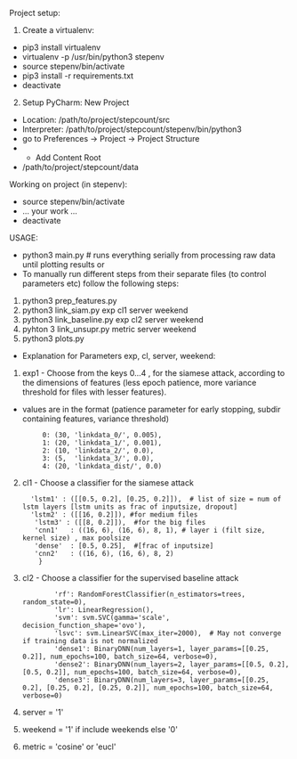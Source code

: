 Project setup:
1. Create a virtualenv:
* pip3 install virtualenv
* virtualenv -p /usr/bin/python3 stepenv
* source stepenv/bin/activate
* pip3 install -r requirements.txt
* deactivate
2. Setup PyCharm:
New Project
* Location: /path/to/project/stepcount/src
* Interpreter: /path/to/project/stepcount/stepenv/bin/python3
* go to Preferences -> Project -> Project Structure
* + Add Content Root
* /path/to/project/stepcount/data


Working on project (in stepenv):
* source stepenv/bin/activate
* ... your work ...
* deactivate


USAGE:

* python3 main.py # runs everything serially from processing raw data until plotting results
or
* To manually run different  steps from their separate files (to control parameters etc) follow the following steps:
1. python3 prep_features.py
2. python3 link_siam.py exp cl1 server weekend
3. python3 link_baseline.py  exp  cl2 server weekend
4. pyhton 3 link_unsupr.py  metric server weekend
5. python3 plots.py


* Explanation for Parameters exp, cl, server, weekend:

1. exp1 - Choose from the keys 0...4 , for the siamese attack, according to the dimensions of features (less epoch patience,  more variance threshold for files with lesser features).
*  values are in the format (patience parameter for early stopping, subdir containing features, variance threshold)
              
            0: (30, 'linkdata_0/', 0.005),
            1: (20, 'linkdata_1/', 0.001),
            2: (10, 'linkdata_2/', 0.0),
            3: (5,  'linkdata_3/', 0.0),
            4: (20, 'linkdata_dist/', 0.0)


2. cl1 - Choose a classifier for the siamese attack 

         'lstm1' : ([[0.5, 0.2], [0.25, 0.2]]),  # list of size = num of lstm layers [lstm units as frac of inputsize, dropout]
         'lstm2' : ([[16, 0.2]]), #for medium files
          'lstm3' : ([[8, 0.2]]),  #for the big files
          'cnn1'   : ((16, 6), (16, 6), 8, 1), # layer i (filt size, kernel size) , max poolsize
          'dense'  : [0.5, 0.25],  #[frac of inputsize]
          'cnn2'   : ((16, 6), (16, 6), 8, 2)
           }


3. cl2 - Choose a classifier for the supervised baseline attack 

               'rf': RandomForestClassifier(n_estimators=trees, random_state=0),
               'lr': LinearRegression(),
               'svm': svm.SVC(gamma='scale', decision_function_shape='ovo'),
               'lsvc': svm.LinearSVC(max_iter=2000),  # May not converge if training data is not normalized
               'dense1': BinaryDNN(num_layers=1, layer_params=[[0.25, 0.2]], num_epochs=100, batch_size=64, verbose=0),
               'dense2': BinaryDNN(num_layers=2, layer_params=[[0.5, 0.2], [0.5, 0.2]], num_epochs=100, batch_size=64, verbose=0),
               'dense3': BinaryDNN(num_layers=3, layer_params=[[0.25, 0.2], [0.25, 0.2], [0.25, 0.2]], num_epochs=100, batch_size=64, verbose=0)

            
4. server = '1' 
5. weekend = '1' if include weekends else '0'
6. metric = 'cosine' or 'eucl'


